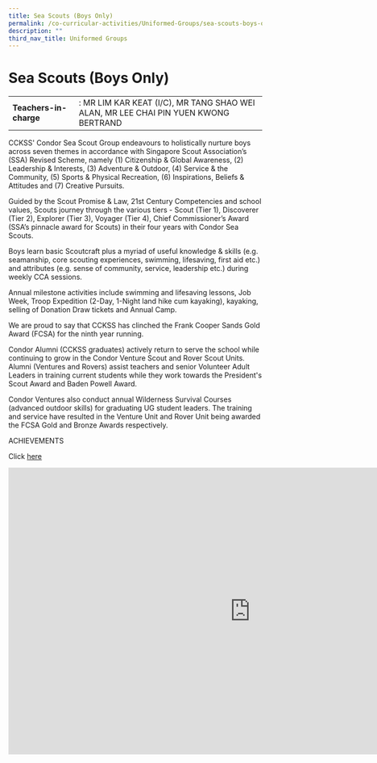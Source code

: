 ```yaml
---
title: Sea Scouts (Boys Only)
permalink: /co-curricular-activities/Uniformed-Groups/sea-scouts-boys-only/
description: ""
third_nav_title: Uniformed Groups
---
```

# **Sea Scouts (Boys Only)**

|  	|  	|
|---	|---	|
| **Teachers-in-charge** 	| : MR LIM KAR KEAT (I/C), MR TANG SHAO WEI ALAN, MR LEE CHAI PIN YUEN KWONG BERTRAND 	|

CCKSS' Condor Sea Scout Group endeavours to holistically nurture boys across seven themes in accordance with Singapore Scout Association’s (SSA) Revised Scheme, namely (1) Citizenship &amp; Global Awareness, (2) Leadership &amp; Interests, (3) Adventure &amp; Outdoor, (4) Service &amp; the Community, (5) Sports &amp; Physical Recreation, (6) Inspirations, Beliefs &amp; Attitudes and (7) Creative Pursuits.

Guided by the Scout Promise &amp; Law, 21st Century Competencies and school values, Scouts journey through the various tiers - Scout (Tier 1), Discoverer (Tier 2), Explorer (Tier 3), Voyager (Tier 4), Chief Commissioner’s Award (SSA’s pinnacle award for Scouts) in their four years with Condor Sea Scouts.&nbsp;

Boys learn basic Scoutcraft plus a myriad of useful knowledge &amp; skills (e.g. seamanship, core scouting experiences, swimming, lifesaving, first aid etc.) and attributes (e.g. sense of community, service, leadership etc.) during weekly CCA sessions.

Annual milestone activities include swimming and lifesaving lessons, Job Week, Troop Expedition (2-Day, 1-Night land hike cum kayaking), kayaking, selling of Donation Draw tickets and Annual Camp. 

We are proud to say that CCKSS has clinched the Frank Cooper Sands Gold Award (FCSA) for the ninth year running.


Condor Alumni (CCKSS graduates) actively return to serve the school while continuing to grow in the Condor Venture Scout and Rover Scout Units. Alumni (Ventures and Rovers) assist teachers and senior Volunteer Adult Leaders in training current students while they work towards the President's Scout Award and Baden Powell Award.&nbsp;
  

Condor Ventures also conduct annual Wilderness Survival Courses (advanced outdoor skills) for graduating UG student leaders. The training and service have resulted in the Venture Unit and Rover Unit being awarded the FCSA Gold and Bronze Awards respectively.


ACHIEVEMENTS  

Click&nbsp;[here](https://staging.du7l9z039t2jh.amplifyapp.com/compassionate-leaders/cca-achievements/)


<iframe allowfullscreen="true" height="569" width="960" frameborder="0" src="https://docs.google.com/presentation/d/e/2PACX-1vTjnARAFPs8jJ7GN41wCzZ33Pw0E74pxRjlXKRCjEs75fyPeWdjVLyD5sFuVsyKUKcmDWnbTyqZdplK/embed?start=false&amp;loop=false&amp;delayms=3000"></iframe>